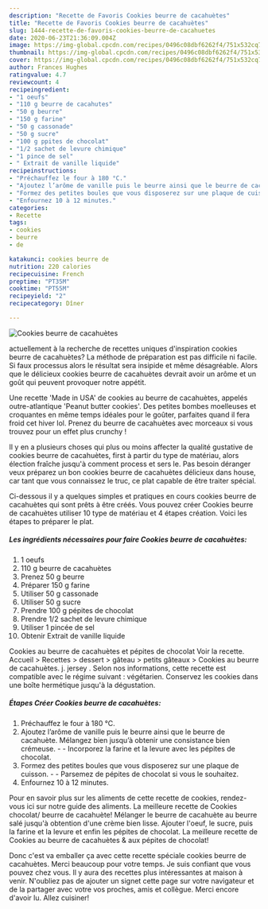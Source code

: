 ```yaml
---
description: "Recette de Favoris Cookies beurre de cacahuètes"
title: "Recette de Favoris Cookies beurre de cacahuètes"
slug: 1444-recette-de-favoris-cookies-beurre-de-cacahuetes
date: 2020-06-23T21:36:09.004Z
image: https://img-global.cpcdn.com/recipes/0496c08dbf6262f4/751x532cq70/cookies-beurre-de-cacahuetes-photo-principale-de-la-recette.jpg
thumbnail: https://img-global.cpcdn.com/recipes/0496c08dbf6262f4/751x532cq70/cookies-beurre-de-cacahuetes-photo-principale-de-la-recette.jpg
cover: https://img-global.cpcdn.com/recipes/0496c08dbf6262f4/751x532cq70/cookies-beurre-de-cacahuetes-photo-principale-de-la-recette.jpg
author: Frances Hughes
ratingvalue: 4.7
reviewcount: 4
recipeingredient:
- "1 oeufs"
- "110 g beurre de cacahutes"
- "50 g beurre"
- "150 g farine"
- "50 g cassonade"
- "50 g sucre"
- "100 g ppites de chocolat"
- "1/2 sachet de levure chimique"
- "1 pince de sel"
- " Extrait de vanille liquide"
recipeinstructions:
- "Préchauffez le four à 180 °C."
- "Ajoutez l’arôme de vanille puis le beurre ainsi que le beurre de cacahuète. Mélangez bien jusqu’à obtenir une consistance bien crémeuse.  Incorporez la farine et la levure avec les pépites de chocolat."
- "Formez des petites boules que vous disposerez sur une plaque de cuisson.  Parsemez de pépites de chocolat si vous le souhaitez."
- "Enfournez 10 à 12 minutes."
categories:
- Recette
tags:
- cookies
- beurre
- de

katakunci: cookies beurre de 
nutrition: 220 calories
recipecuisine: French
preptime: "PT35M"
cooktime: "PT55M"
recipeyield: "2"
recipecategory: Dîner

---
```



![Cookies beurre de cacahuètes](https://img-global.cpcdn.com/recipes/0496c08dbf6262f4/751x532cq70/cookies-beurre-de-cacahuetes-photo-principale-de-la-recette.jpg)

actuellement à la recherche de recettes uniques d'inspiration cookies beurre de cacahuètes? La méthode de préparation est pas difficile ni facile. Si faux processus alors le résultat sera insipide et même désagréable. Alors que le délicieux cookies beurre de cacahuètes devrait avoir un arôme et un goût qui peuvent provoquer notre appétit.

Une recette &#39;Made in USA&#39; de cookies au beurre de cacahuètes, appelés outre-atlantique &#39;Peanut butter cookies&#39;. Des petites bombes moelleuses et croquantes en même temps idéales pour le goûter, parfaites quand il fera froid cet hiver lol. Prenez du beurre de cacahuètes avec morceaux si vous trouvez pour un effet plus crunchy !

Il y en a plusieurs choses qui plus ou moins affecter la qualité gustative de cookies beurre de cacahuètes, first à partir du type de matériau, alors élection fraîche jusqu'à comment process et sers le. Pas besoin déranger veux préparez un bon cookies beurre de cacahuètes délicieux dans house, car tant que vous connaissez le truc, ce plat capable de être traiter spécial.


Ci-dessous il y a quelques simples et pratiques en cours cookies beurre de cacahuètes qui sont prêts à être créés. Vous pouvez créer Cookies beurre de cacahuètes utiliser 10 type de matériau et 4 étapes création. Voici les étapes to préparer le plat.

<!--inarticleads1-->

##### Les ingrédients nécessaires pour faire Cookies beurre de cacahuètes:

1.  1 oeufs
1.  110 g beurre de cacahuètes
1. Prenez 50 g beurre
1. Préparer 150 g farine
1. Utiliser 50 g cassonade
1. Utiliser 50 g sucre
1. Prendre 100 g pépites de chocolat
1. Prendre 1/2 sachet de levure chimique
1. Utiliser 1 pincée de sel
1. Obtenir  Extrait de vanille liquide


Cookies au beurre de cacahuètes et pépites de chocolat Voir la recette. Accueil &gt; Recettes &gt; dessert &gt; gâteau &gt; petits gâteaux &gt; Cookies au beurre de cacahuètes. j. jersey . Selon nos informations, cette recette est compatible avec le régime suivant : végétarien. Conservez les cookies dans une boîte hermétique jusqu&#39;à la dégustation. 

<!--inarticleads2-->

##### Étapes Créer Cookies beurre de cacahuètes:

1. Préchauffez le four à 180 °C.
1. Ajoutez l’arôme de vanille puis le beurre ainsi que le beurre de cacahuète. Mélangez bien jusqu’à obtenir une consistance bien crémeuse. -  - Incorporez la farine et la levure avec les pépites de chocolat.
1. Formez des petites boules que vous disposerez sur une plaque de cuisson. -  - Parsemez de pépites de chocolat si vous le souhaitez.
1. Enfournez 10 à 12 minutes.


Pour en savoir plus sur les aliments de cette recette de cookies, rendez-vous ici sur notre guide des aliments. La meilleure recette de Cookies chocolat/ beurre de cacahuète! Mélanger le beurre de cacahuète au beurre salé jusqu&#39;à obtention d&#39;une crème bien lisse. Ajouter l&#39;oeuf, le sucre, puis la farine et la levure et enfin les pépites de chocolat. La meilleure recette de Cookies au beurre de cacahuètes &amp; aux pépites de chocolat! 


Donc c'est va emballer ça avec cette recette spéciale cookies beurre de cacahuètes. Merci beaucoup pour votre temps. Je suis confiant que vous pouvez chez vous. Il y aura des recettes plus  intéressantes at maison à venir. N'oubliez pas de ajouter un signet cette page sur votre navigateur et de la partager avec votre vos proches, amis et collègue. Merci encore d'avoir lu. Allez cuisiner!
